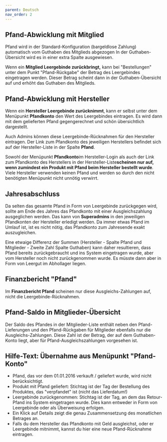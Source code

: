 ```yaml
---
parent: Deutsch
nav_order: 2
---
```

## Pfand-Abwicklung mit Mitglied

Pfand wird in der Standard-Konfiguration (bargeldlose Zahlung) automatisch vom Guthaben des Mitglieds abgezogen In der Guthaben-Übersicht wird es in einer extra Spalte ausgewiesen.

Wenn ein **Mitglied Leergebinde zurückbringt,** kann bei "Bestellungen" unter dem Punkt "Pfand-Rückgabe" der Betrag des Leergebindes eingetragen werden. Dieser Betrag scheint dann in der Guthaben-Übersicht auf und erhöht das Guthaben des Mitglieds.

## Pfand-Abwicklung mit Hersteller

Wenn ein **Hersteller Leergebinde zurücknimmt**, kann er selbst unter dem Menüpunkt **Pfandkonto** den Wert des Leergebindes eintragen. Es wird dann mit dem gelieferten Pfand gegengerechnet und schön übersichtlich dargestellt.

Auch Admins können diese Leergebinde-Rücknahmen für den Hersteller eintragen. Der Link zum Pfandkonto des jeweiligen Herstellers befindet sich auf der Hersteller-Liste in der Spalte **Pfand**.

Sowohl der Menüpunkt **Pfandkonto**im Hersteller-Login als auch der Link zum Pfandkonto des Herstellers in der Hersteller-Liste**scheinen nur auf, wenn zumindest ein Produkt mit Pfand beim Hersteller bestellt wurde**. Viele Hersteller verwenden keinen Pfand und werden so durch den nicht benötigten Menüpunkt nicht unnötig verwirrt.

## Jahresabschluss

Da selten das gesamte Pfand in Form von Leergebinde zurückgegen wird, sollte am Ende des Jahres das Pfandkonto mit einer Ausgleichszahlung ausgeglichen werden. Das kann von **Superadmins** in den jeweiligen Pfandkonten der Hersteller erledigt werden. Da immer etwas Pfand im Umlauf ist, ist es nicht nötig, das Pfandkonto zum Jahresende exakt auszugleichen.

Eine etwaige Differenz der Summen (Hersteller - Spalte Pfand und Mitglieder - Zweite Zahl Spalte Guthaben) kann daher resultieren, dass Pfand bereits zurückgebraucht und ins System eingetragen wurde, aber vom Hersteller noch nicht zurückgenommen wurde. Es müsste dann aber in Form von Leergut im Abhollager liegen.

## Finanzbericht "Pfand"

Im **Finanzbericht Pfand** scheinen nur diese Ausgleichs-Zahlungen auf, nicht die Leergebinde-Rücknahmen.

## Pfand-Saldo in Mitglieder-Übersicht

Der Saldo des Pfandes in der Mitglieder-Liste enthält neben den Pfand-Lieferungen und den Pfand-Rückgaben für Mitglieder ebenfalls nur die Ausgleichs-Zahlungen. Diese Zahl ist der Betrag, der auf dem Guthaben-Konto liegt, aber für Pfand-Ausgleichszahlungen vorgesehen ist.

## Hilfe-Text: Übernahme aus Menüpunkt "Pfand-Konto"
* Pfand, das vor dem 01.01.2016 verkauft / geliefert wurde, wird nicht berücksichtigt.
* Produkt mit Pfand geliefert: Stichtag ist der Tag der Bestellung des Produktes, das "verpfandet" ist (nicht das Lieferdatum!)
* Leergebinde zurückgenommen: Stichtag ist der Tag, an dem das Retour-Pfand ins System eingetragen wurde. Dies kann entweder in Form von Leergebinde oder als Überweisung erfolgen.
* Ein Klick auf Details zeigt die genau Zusammensetzung des monatlichen Betrages an.
* Falls du dem Hersteller das Pfandkonto mit Geld ausgleichst, oder er Leergebinde mitnimmt, kannst du hier eine neue Pfand-Rücknahme eintragen.